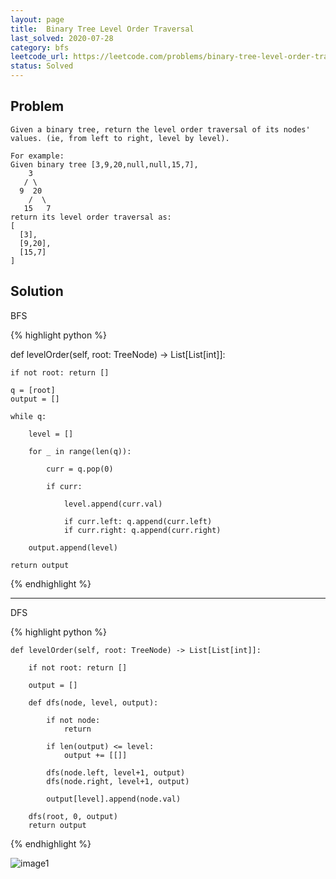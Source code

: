 ```yaml
---
layout: page
title:  Binary Tree Level Order Traversal
last_solved: 2020-07-28
category: bfs
leetcode_url: https://leetcode.com/problems/binary-tree-level-order-traversal
status: Solved
---
```


Problem
-------

```
Given a binary tree, return the level order traversal of its nodes' values. (ie, from left to right, level by level).

For example:
Given binary tree [3,9,20,null,null,15,7],
    3
   / \
  9  20
    /  \
   15   7
return its level order traversal as:
[
  [3],
  [9,20],
  [15,7]
]

```

Solution
----------

BFS

{% highlight python %}

def levelOrder(self, root: TreeNode) -> List[List[int]]:
    
    if not root: return []
    
    q = [root]
    output = []
    
    while q:
        
        level = []
        
        for _ in range(len(q)):
        
            curr = q.pop(0)

            if curr:

                level.append(curr.val)

                if curr.left: q.append(curr.left)
                if curr.right: q.append(curr.right)
    
        output.append(level)
    
    return output

{% endhighlight %}


________________

DFS

{% highlight python %}

    def levelOrder(self, root: TreeNode) -> List[List[int]]:
        
        if not root: return []
        
        output = []
        
        def dfs(node, level, output):
        
            if not node:
                return
            
            if len(output) <= level:
                output += [[]]
            
            dfs(node.left, level+1, output)
            dfs(node.right, level+1, output)
            
            output[level].append(node.val)

        dfs(root, 0, output)
        return output


{% endhighlight %}

![image1]()
